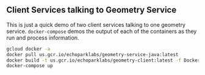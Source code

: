 ## Client Services talking to Geometry Service

This is just a quick demo of two client services talking to one geometry service. `docker-compose` demos the output of each of the containers as they run and process information.

```bash
gcloud docker -a
docker pull us.gcr.io/echoparklabs/geometry-service-java:latest
docker build -t us.gcr.io/echoparklabs/geometry-client:latest -f Dockerfile_client ./
docker-compose up
```